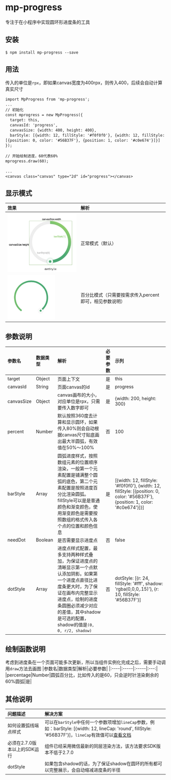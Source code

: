 # mp-progress
专注于在小程序中实现圆环形进度条的工具

## 安装
```
$ npm install mp-progress --save
```

## 用法
传入的单位是`rpx`，即如果canvas宽度为400rpx，则传入400，后续会自动计算真实尺寸
```
import MpProgress from 'mp-progress';
...
// 初始化
const mprogress = new MpProgress({
  target: this,
  canvasId: 'progress',
  canvasSize: {width: 400, height: 400},
  barStyle: [{width: 12, fillStyle: '#f0f0f0'}, {width: 12, fillStyle: [{position: 0, color: '#56B37F'}, {position: 1, color: '#c0e674'}]}]
});

// 开始绘制进度，60代表60%
mprogress.draw(60);

...
<canvas class="canvas" type="2d" id="progress"></canvas>
```
## 显示模式
|效果|解析|
|:----|:-----|
|![正常模式](/assets/images/params.png)|正常模式（默认）|
|![百分比模式](/assets/images/percent.png)|百分比模式（只需要按需求传入percent即可，相见参数说明）|

## 参数说明

|参数名|数据类型|解析|必要参数|示列|
|:----|:-----|:-----|:---:|:-----|
|target|Object|页面上下文|是|this|
|canvasId|String|页面canvas的id|是|progress|
|canvasSize|Object|canvas画布的大小，对应单位是rpx，只需要传入数字即可|是|{width: 200, height: 300}|
|percent|Number|默认按照360度去计算和显示圆环，如果传入80%则会自动根据canvas尺寸贴底画出最大半圆弧，有效值在50%～100%|否|100|
|barStyle|Array|圆弧进度样式，按照数组元素的位置顺序渲染，一般第一个元素配置是铺满整个圆弧的底色，第二个元素配置是按照进度百分比渲染圆弧。fillStyle可以是是普通颜色和渐变颜色，使用渐变颜色是需要按照数组的格式传入各个点的位置和颜色信息|是|[{width: 12, fillStyle: '#f0f0f0'}, {width: 12, fillStyle: [{position: 0, color: '#56B37F'}, {position: 1, color: '#c0e674'}]}]|
|needDot|Boolean|是否需要显示进度点|否|false|
|dotStyle|Array|进度点样式配置，最多支持两种样式叠加，为保证进度点的清晰显示第一个点默认添加阴影。如果第一个进度点直径比进度条更大时，为了保证在画布内完整显示进度点，绘制的进度条圆圈必须减少对应的差值，其中shadow是可选的配置，shadow的值是`(0, 0, r/2, shadow)`|否|dotStyle: [{r: 24, fillStyle: '#fff', shadow: 'rgba(0,0,0,.15)'}, {r: 10, fillStyle: '#56B37F'}]|

## 绘制函数说明
考虑到进度条在一个页面可能多次更新，所以当组件实例化完成之后，需要手动调用`draw`方法去画图
|参数名|数据类型|解析|必要参数|
|:----|:-----|:-----|:---:|
|percentage|Number|圆弧百分比，比如传入的是60，只会逆时针渲染剩余的60%圆弧|是|

## 其他说明
|问题描述|解决方案|
|:----|:-----|
|如何设置弧线端点样式|可以在`barStyle`中任何一个参数项增加`lineCap`参数，例如：barStyle: [{width: 12, lineCap: 'round', fillStyle: '#56B37F'}]，`lineCap`有效值可以[查看文档](https://developers.weixin.qq.com/miniprogram/dev/api/canvas/CanvasContext.setLineCap.html)|
|必须在2.7.0版本以上的SDK运行|组件已经采用微信最新的同层渲染方法，该方法要求SDK版本不低于2.7.0|
|dotStyle|如果包含shadow的话，为了保证shadow在圆环的所有都可以完整展示，会自动缩减进度条的半径|
